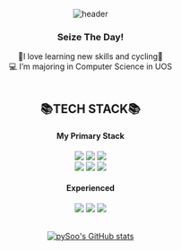 
<div align=center>

![header](https://capsule-render.vercel.app/api?type=waving&color=gradient&customColorList=18&fontColor=ffffff&height=180&section=header&text=Welcome👋%20I'm%20Suhyeon!&fontSize=30&animation=twinkling)
<span>
  <h3>Seize The Day!</h3>
  💞I love learning new skills and cycling🚴</h5>
  <br>
  💻 I’m majoring in Computer Science in UOS
 </span>
<br><br>
<h2 align=center>📚TECH STACK📚</h2>
  <h4>My Primary Stack</h4>
  <img src="https://img.shields.io/badge/React-40AEF0?style=flat&logo=react&logoColor=white">
  <img src="https://img.shields.io/badge/Recoil-764ABC?style=flat&logo=reactquery&logoColor=white">
  <img src="https://img.shields.io/badge/React query-FF4154?style=flat&logo=reactquery&logoColor=white">
  <br>
  <img src="https://img.shields.io/badge/Typescript-3178C6?style=flat&logo=typescript&logoColor=white">
  <img src="https://img.shields.io/badge/Javascript-F7901E?style=flat&logo=javascript&logoColor=white">
  <img src="https://img.shields.io/badge/Tailwind-06B6D4?style=flat&logo=tailwindcss&logoColor=white">
  <br>
  <h4>Experienced</h4>
  <img src="https://img.shields.io/badge/Lerna-9333EA?style=flat&logo=lerna&logoColor=white">
  <img src="https://img.shields.io/badge/Styled Components-DB7093?style=flat&logo=styledcomponents&logoColor=white">
  <img src="https://img.shields.io/badge/Android-5FCF80?style=flat&logo=android&logoColor=white"> 

  <br>
  <br>
  
  [![pySoo's GitHub stats](https://github-readme-stats.vercel.app/api?username=pySoo&theme=buefy&show_icons=true&hide=stars,issues)](https://github.com/anuraghazra/github-readme-stats)
</div>

<!---
pySoo/pySoo is a ✨ special ✨ repository because its `README.md` (this file) appears on your GitHub profile.
You can click the Preview link to take a look at your changes.
--->
